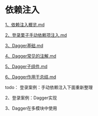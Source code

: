 # 依赖注入

[1、依赖注入概览.md](./mds/1、依赖注入概览.md)

[2、登录栗子手动依赖项注入.md](./mds/2、登录栗子手动依赖项注入.md)

[3、Dagger基础.md](./mds/3、Dagger基础.md)

[4、Dagger常见的注解.md](./mds/4、Dagger常见的注解.md)

[5、Dagger子组件.md](./mds/5、Dagger子组件.md)

[6、Dagger作用于总结.md](./mds/6、Dagger作用于总结.md)



todo： 登录案例：手动依赖注入下面重新整理

2、登录案例：Dagger实现

3、Dagger在多模块中使用

